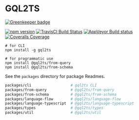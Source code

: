 # GQL2TS

[![Greenkeeper badge](https://badges.greenkeeper.io/avantcredit/gql2ts.svg)](https://greenkeeper.io/)

[![npm version](https://badge.fury.io/js/gql2ts.svg)](https://badge.fury.io/js/gql2ts)
[![TravisCI Build Status](https://travis-ci.org/avantcredit/gql2ts.svg?branch=master)](https://travis-ci.org/avantcredit/gql2ts)
[![AppVeyor Build status](https://ci.appveyor.com/api/projects/status/kfa00svxkiqfb4yh/branch/master?svg=true)](https://ci.appveyor.com/project/brettjurgens/gql2ts/branch/master)
[![Coveralls Coverage](https://coveralls.io/repos/github/avantcredit/gql2ts/badge.svg)](https://coveralls.io/github/avantcredit/gql2ts)

```shell
# for CLI
npm install -g gql2ts

# for programmatic use
npm install @gql2ts/from-query
npm install @gql2ts/from-schema
```

See the `packages` directory for package Readmes.

```sh
packages/cli                  # gql2ts CLI
packages/from-query           # @gql2ts/from-query
packages/from-schema          # @gql2ts/from-schema
packages/language-flow        # @gql2ts/language-flow
packages/language-typescript  # @gql2ts/language-typescript
packages/types                # @gql2ts/types
packages/util                 # @gql2ts/util
```
